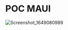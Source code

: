 # POC MAUI 


![Screenshot_1649080989](https://user-images.githubusercontent.com/90254070/161561032-eec04196-b8b5-4686-8e43-e8cef927766a.png)
